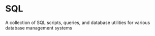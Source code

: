 # SQL
A collection of SQL scripts, queries, and database utilities for various database management systems
